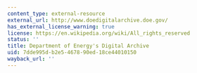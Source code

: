 ```yaml
---
content_type: external-resource
external_url: http://www.doedigitalarchive.doe.gov/
has_external_license_warning: true
license: https://en.wikipedia.org/wiki/All_rights_reserved
status: ''
title: Department of Energy's Digital Archive
uid: 7dde995d-b2e5-4678-90ed-18ce44010150
wayback_url: ''
---
```

